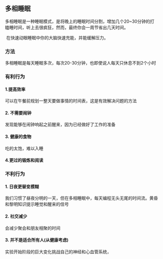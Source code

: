## 多相睡眠

​       多相睡眠是一种睡眠模式，是将晚上的睡眠时间分割，增加几个20~30分钟的打瞌睡时间，听上去很疯狂，然而，最终你会一周节省出几天时间。

​      在快速动眼睡眠中你的大脑快速充能，并能缓解压力。

### 方法

多相睡眠是每天睡眠多次，每次20-30分钟，也即使说人每天只休息不到2个小时





### 有利行为

#### 1.提高效率

可以在午餐前规划一整天要做事情的时间表，这是有效解决问题的方法

#### 2. 不需要闹钟

发现能够在闹钟响起之前醒来，因为已经做好了工作的准备

#### 3. 健康的食物

吃的太饱，难以入睡

#### 4.更过的锻炼和阅读





### 不利行为

#### 1. 日夜更替变模糊

我们习惯了昼夜分明的一天，但在多相睡眠中，每天编程无头无尾的时间流。黄昏和黎明知识提示睡觉和醒来的信号

#### 2. 社交减少

会减少聚会和朋友相聚的时间

#### 3. 并不是适合所有人(从健康考虑)

实验开始阶段的巨大变化挑战自己的神经和心血管系统，







